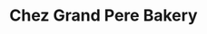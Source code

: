 ---
title: "Chez Grand Pere Bakery"
url: /mountlake-terrace/chez-grand-pere-bakery/
shop: Bäckerei
---